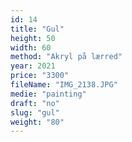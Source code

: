 ```yaml
---
id: 14
title: "Gul"
height: 50
width: 60
method: "Akryl på lærred"
year: 2021
price: "3300"
fileName: "IMG_2138.JPG"
medie: "painting"
draft: "no"
slug: "gul"
weight: "80"
---
```

